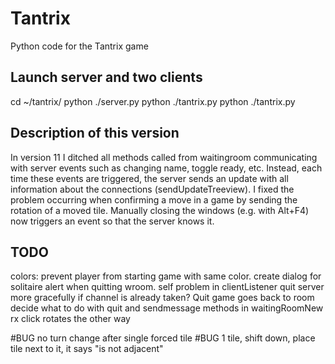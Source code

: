 # Tantrix
Python code for the Tantrix game

## Launch server and two clients
cd ~/tantrix/
python ./server.py
python ./tantrix.py
python ./tantrix.py

## Description of this version
In version 11 I ditched all methods called from waitingroom communicating with server events such as changing name, toggle ready, etc. Instead, each time these events are triggered, the server sends an update with all information about the connections (sendUpdateTreeview). 
I fixed the problem occurring when confirming a move in a game by sending the rotation of a moved tile. 
Manually closing the windows (e.g. with Alt+F4) now triggers an event so that the server knows it. 

## TODO
colors: prevent player from starting game with same color. create dialog for solitaire
alert when quitting wroom. self problem in clientListener
quit server more gracefully if channel is already taken?
Quit game goes back to room
decide what to do with quit and sendmessage methods in waitingRoomNew
rx click rotates the other way

#BUG
no turn change after single forced tile
#BUG 
1 tile, shift down, place tile next to it, it says "is not adjacent"

